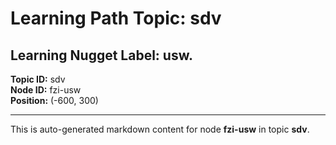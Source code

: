 # Learning Path Topic: sdv

## Learning Nugget Label: usw.

**Topic ID:** sdv  
**Node ID:** fzi-usw  
**Position:** (-600, 300)

---

This is auto-generated markdown content for node **fzi-usw** in topic **sdv**.
